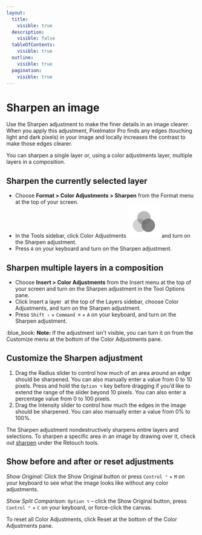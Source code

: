 ```yaml
---
layout:
  title:
    visible: true
  description:
    visible: false
  tableOfContents:
    visible: true
  outline:
    visible: true
  pagination:
    visible: true
---
```


# Sharpen an image

Use the Sharpen adjustment to make the finer details in an image clearer. When you apply this adjustment, Pixelmator Pro finds any edges (touching light and dark pixels) in your image and locally increases the contrast to make those edges clearer.

You can sharpen a single layer or, using a color adjustments layer, multiple layers in a composition.

## Sharpen the currently selected layer

* Choose **Format > Color Adjustments > Sharpen** from the Format menu at the top of your screen.
* In the Tools sidebar, click Color Adjustments <img src="../.gitbook/assets/Color-Adjustments.png" alt="" data-size="line"> and turn on the Sharpen adjustment.
* Press `A` on your keyboard and turn on the Sharpen adjustment.

## Sharpen multiple layers in a composition

* Choose **Insert > Color Adjustments** from the Insert menu at the top of your screen and turn on the Sharpen adjustment in the Tool Options pane.
* Click Insert a layer <img src="https://help.pixelmator.com/pixelmator-pro/3.5/assets/English/1648724547000.png" alt="" data-size="line"> at the top of the Layers sidebar, choose Color Adjustments, and turn on the Sharpen adjustment.
* Press `Shift ⇧` + `Command ⌘` + `A` on your keyboard, and turn on the Sharpen adjustment.

:blue\_book: **Note:** If the adjustment isn't visible, you can turn it on from the Customize menu at the bottom of the Color Adjustments pane.

## Customize the Sharpen adjustment

1. Drag the Radius slider to control how much of an area around an edge should be sharpened. You can also manually enter a value from 0 to 10 pixels. Press and hold the `Option ⌥` key before dragging if you’d like to extend the range of the slider beyond 10 pixels. You can also enter a percentage value from 0 to 100 pixels.
2. Drag the Intensity slider to control how much the edges in the image should be sharpened. You can also manually enter a value from 0% to 100%.

The Sharpen adjustment nondestructively sharpens entire layers and selections. To sharpen a specific area in an image by drawing over it, check out [sharpen](../about-retouching-and-reshaping-images/sharpen-a-specific-area-of-an-image.md) under the Retouch tools.

## Show before and after or reset adjustments

_Show Original:_ Click the Show Original button or press `Control ⌃` + `M` on your keyboard to see what the image looks like without any color adjustments.

_Show Split Comparison:_ `Option ⌥` – click the Show Original button, press `Control ⌃` + `C` on your keyboard, or force-click the canvas.

To reset all Color Adjustments, click Reset at the bottom of the Color Adjustments pane.
